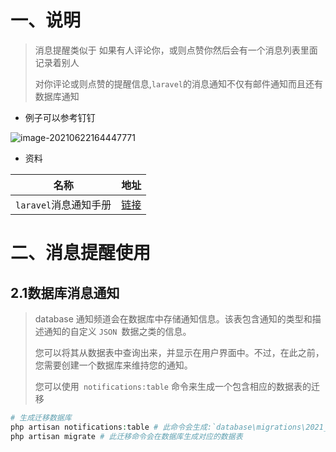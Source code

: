# 一、说明

> 消息提醒类似于 如果有人评论你，或则点赞你然后会有一个消息列表里面记录着别人
>
> 对你评论或则点赞的提醒信息,`laravel`的消息通知不仅有邮件通知而且还有数据库通知

- 例子可以参考钉钉

![image-20210622164447771](https://yaoliuyang-blog-images.oss-cn-beijing.aliyuncs.com/blogImages/image-20210622164447771.png)

- 资料

| 名称                  | 地址                                                         |
| --------------------- | ------------------------------------------------------------ |
| `laravel`消息通知手册 | [链接](https://learnku.com/docs/laravel/8.x/notifications/9396#c7aec6) |

# 二、消息提醒使用

## 2.1数据库消息通知

>database 通知频道会在数据库中存储通知信息。该表包含通知的类型和描述通知的自定义 `JSON `数据之类的信息。
>
>您可以将其从数据表中查询出来，并显示在用户界面中。不过，在此之前，您需要创建一个数据库来维持您的通知。
>
>您可以使用` notifications:table` 命令来生成一个包含相应的数据表的迁移

```php
# 生成迁移数据库 
php artisan notifications:table # 此命令会生成:`database\migrations\2021_06_22_163654_create_notifications_table.php`
php artisan migrate # 此迁移命令会在数据库生成对应的数据表
```



